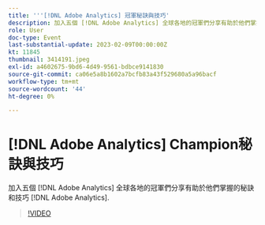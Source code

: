 ```yaml
---
title: '''[!DNL Adobe Analytics] 冠軍秘訣與技巧'
description: 加入五個 [!DNL Adobe Analytics] 全球各地的冠軍們分享有助於他們掌握的秘訣和技巧 [!DNL Adobe Analytics].
role: User
doc-type: Event
last-substantial-update: 2023-02-09T00:00:00Z
kt: 11845
thumbnail: 3414191.jpeg
exl-id: a4602675-9bd6-4d49-9561-bdbce9141830
source-git-commit: ca06e5a8b1602a7bcfb83a43f529680a5a96bacf
workflow-type: tm+mt
source-wordcount: '44'
ht-degree: 0%

---
```


# [!DNL Adobe Analytics] Champion秘訣與技巧

加入五個 [!DNL Adobe Analytics] 全球各地的冠軍們分享有助於他們掌握的秘訣和技巧 [!DNL Adobe Analytics].

>[!VIDEO](https://video.tv.adobe.com/v/3414191/?quality=12&learn=on)
